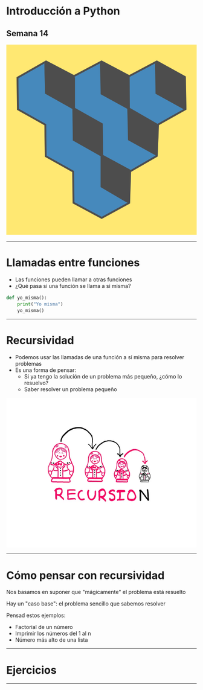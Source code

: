 # Introducción a Python

## Semana 14
<!-- .element style="text-align:center" -->

![logo](./img/logo2.png) <!-- .element style="margin-left: auto; margin-right: auto; display: block" -->

---

# Llamadas entre funciones

- Las funciones pueden llamar a otras funciones
- ¿Qué pasa si una función se llama a si misma?

```python
def yo_misma():
    print("Yo misma")
    yo_misma()
```

---

# Recursividad

- Podemos usar las llamadas de una función a sí misma para resolver problemas
- Es una forma de pensar:
  - Si ya tengo la solución de un problema más pequeño, ¿cómo lo resuelvo?
  - Saber resolver un problema pequeño

![muñecas rusas](./img/recursion.webp) <!-- .element style="margin-left: auto; margin-right: auto; display: block" -->

---

# Cómo pensar con recursividad

Nos basamos en suponer que "mágicamente" el problema está resuelto

Hay un "caso base": el problema sencillo que sabemos resolver

Pensad estos ejemplos:
- Factorial de un número
- Imprimir los números del 1 al n
- Número más alto de una lista

---

# Ejercicios



---
